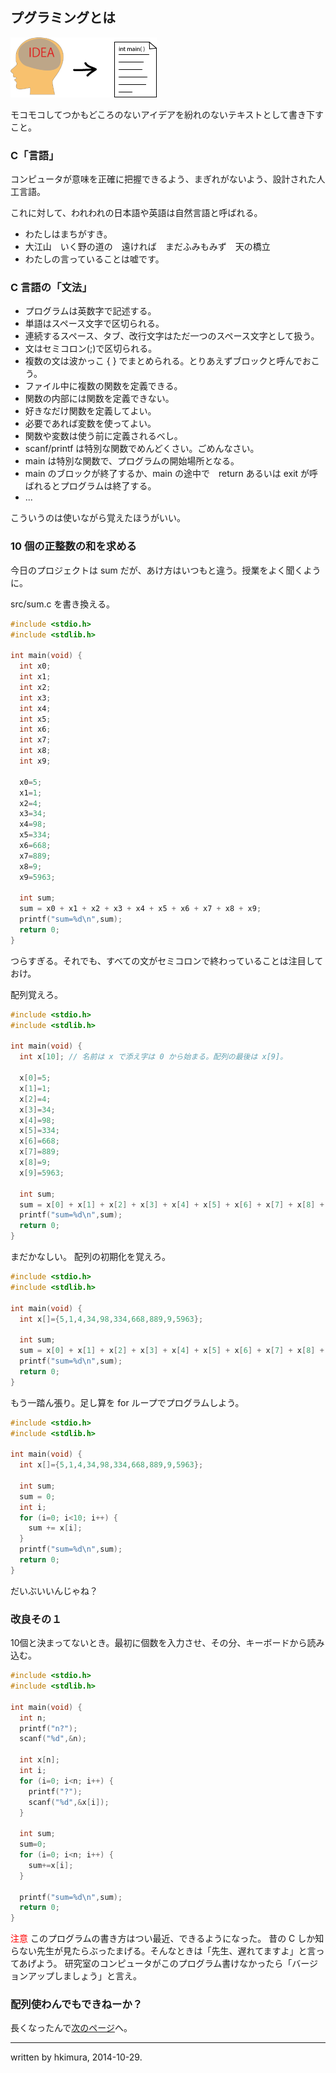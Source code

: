 ## プグラミングとは

![idea to image](images/idea-to-program.png)

モコモコしてつかもどころのないアイデアを紛れのないテキストとして書き下すこと。

### C「言語」

コンピュータが意味を正確に把握できるよう、まぎれがないよう、設計された人工言語。

これに対して、われわれの日本語や英語は自然言語と呼ばれる。

* わたしはまちがすき。
* 大江山　いく野の道の　遠ければ　まだふみもみず　天の橋立
* わたしの言っていることは嘘です。

### C 言語の「文法」

* プログラムは英数字で記述する。
* 単語はスペース文字で区切られる。
* 連続するスペース、タブ、改行文字はただ一つのスペース文字として扱う。
* 文はセミコロン(;)で区切られる。
* 複数の文は波かっこ { } でまとめられる。とりあえずブロックと呼んでおこう。
* ファイル中に複数の関数を定義できる。
* 関数の内部には関数を定義できない。
* 好きなだけ関数を定義してよい。
* 必要であれば変数を使ってよい。
* 関数や変数は使う前に定義されるべし。
* scanf/printf は特別な関数でめんどくさい。ごめんなさい。
* main は特別な関数で、プログラムの開始場所となる。
* main のブロックが終了するか、main の途中で　return あるいは exit が呼ばれるとプログラムは終了する。
* ...

こういうのは使いながら覚えたほうがいい。

### 10 個の正整数の和を求める

今日のプロジェクトは sum だが、あけ方はいつもと違う。授業をよく聞くように。

src/sum.c を書き換える。

````c
#include <stdio.h>
#include <stdlib.h>

int main(void) {
  int x0;
  int x1;
  int x2;
  int x3;
  int x4;
  int x5;
  int x6;
  int x7;
  int x8;
  int x9;

  x0=5;
  x1=1;
  x2=4;
  x3=34;
  x4=98;
  x5=334;
  x6=668;
  x7=889;
  x8=9;
  x9=5963;

  int sum;
  sum = x0 + x1 + x2 + x3 + x4 + x5 + x6 + x7 + x8 + x9;
  printf("sum=%d\n",sum);
  return 0;
}
````
つらすぎる。それでも、すべての文がセミコロンで終わっていることは注目しておけ。

配列覚えろ。

````c
#include <stdio.h>
#include <stdlib.h>

int main(void) {
  int x[10]; // 名前は x で添え字は 0 から始まる。配列の最後は x[9]。

  x[0]=5;
  x[1]=1;
  x[2]=4;
  x[3]=34;
  x[4]=98;
  x[5]=334;
  x[6]=668;
  x[7]=889;
  x[8]=9;
  x[9]=5963;

  int sum;
  sum = x[0] + x[1] + x[2] + x[3] + x[4] + x[5] + x[6] + x[7] + x[8] + x[9];
  printf("sum=%d\n",sum);
  return 0;
}
````

まだかなしい。
配列の初期化を覚えろ。
````c
#include <stdio.h>
#include <stdlib.h>

int main(void) {
  int x[]={5,1,4,34,98,334,668,889,9,5963};

  int sum;
  sum = x[0] + x[1] + x[2] + x[3] + x[4] + x[5] + x[6] + x[7] + x[8] + x[9];
  printf("sum=%d\n",sum);
  return 0;
}
````

もう一踏ん張り。足し算を for ループでプログラムしよう。

````c
#include <stdio.h>
#include <stdlib.h>

int main(void) {
  int x[]={5,1,4,34,98,334,668,889,9,5963};

  int sum;
  sum = 0;
  int i;
  for (i=0; i<10; i++) {
    sum += x[i];
  }
  printf("sum=%d\n",sum);
  return 0;
}
````

だいぶいいんじゃね？

### 改良その１

10個と決まってないとき。最初に個数を入力させ、その分、キーボードから読み込む。

````c
#include <stdio.h>
#include <stdlib.h>

int main(void) {
  int n;
  printf("n?");
  scanf("%d",&n);

  int x[n];
  int i;
  for (i=0; i<n; i++) {
    printf("?");
    scanf("%d",&x[i]);
  }

  int sum;
  sum=0;
  for (i=0; i<n; i++) {
    sum+=x[i];
  }

  printf("sum=%d\n",sum);
  return 0;
}
````

<span style='color:red;'>注意</span>
このプログラムの書き方はつい最近、できるようになった。
昔の C しか知らない先生が見たらぶったまげる。そんなときは「先生、遅れてますよ」と言ってあげよう。
研究室のコンピュータがこのプログラム書けなかったら「バージョンアップしましょう」と言え。

### 配列使わんでもできねーか？

長くなったんで[次のページ](second.html)へ。

---
written by hkimura, 2014-10-29.




